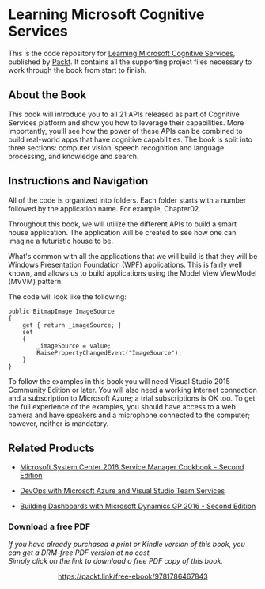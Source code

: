# Learning Microsoft Cognitive Services
This is the code repository for [Learning Microsoft Cognitive Services](https://www.packtpub.com/application-development/learning-microsoft-cognitive-services?utm_source=github&utm_medium=repository&utm_campaign=9781786467843), published by [Packt](https://www.packtpub.com/?utm_source=github). It contains all the supporting project files necessary to work through the book from start to finish.
## About the Book
This book will introduce you to all 21 APIs released as part of Cognitive Services platform and show you how to leverage their capabilities. More importantly, you’ll see how the power of these APIs can be combined to build real-world apps that have cognitive capabilities. The book is split into three sections: computer vision, speech recognition and language processing, and knowledge and search.


## Instructions and Navigation
All of the code is organized into folders. Each folder starts with a number followed by the application name. For example, Chapter02.

Throughout this book, we will utilize the different APIs to build a smart house application. The application will be created to see how one can imagine a futuristic house to be.

What's common with all the applications that we will build is that they will be Windows Presentation Foundation (WPF) applications. This is fairly well known, and allows us to build applications using the Model View ViewModel (MVVM) pattern.

The code will look like the following:
```
public BitmapImage ImageSource
{
    get { return _imageSource; }
    set
    {
        _imageSource = value;
        RaisePropertyChangedEvent("ImageSource");
    }
}
```

To follow the examples in this book you will need Visual Studio 2015 Community Edition or later. You will also need a working Internet connection and a subscription to Microsoft Azure; a trial subscriptions is OK too. To get the full experience of the examples, you should have access to a web camera and have speakers and a microphone connected to the computer; however, neither is mandatory.

## Related Products
* [Microsoft System Center 2016 Service Manager Cookbook - Second Edition](https://www.packtpub.com/virtualization-and-cloud/microsoft-system-center-2016-service-manager-cookbook-second-edition?utm_source=github&utm_medium=repository&utm_campaign=9781786464897)

* [DevOps with Microsoft Azure and Visual Studio Team Services](https://www.packtpub.com/networking-and-servers/devops-microsoft-azure-and-visual-studio-team-services?utm_source=github&utm_medium=repository&utm_campaign=9781787127029)

* [Building Dashboards with Microsoft Dynamics GP 2016 - Second Edition](https://www.packtpub.com/application-development/building-dashboards-microsoft-dynamics-gp-2016-second-edition?utm_source=github&utm_medium=repository&utm_campaign=9781786467614)

### Download a free PDF

 <i>If you have already purchased a print or Kindle version of this book, you can get a DRM-free PDF version at no cost.<br>Simply click on the link to download a free PDF copy of this book.</i>
<p align="center"> <a href="https://packt.link/free-ebook/9781786467843">https://packt.link/free-ebook/9781786467843 </a> </p>